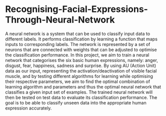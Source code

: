 # Recognising-Facial-Expressions-Through-Neural-Network
A neural network is a system that can be used to classify input data to different labels. It performs classification by learning a function that maps inputs to corresponding labels. The network is represented by a set of neurons that are connected with weights that can be adjusted to optimise the classification performance. In this project, we aim to train a neural network that categorises the six basic human expressions, namely: anger, disgust, fear, happiness, sadness and surprise. By using AU (Action Unit) data as our input, representing the activation/deactivation of visible facial muscle, and by testing different algorithms for learning while optimising their respective parameters, we aim to find the optimal combination of learning algorithm and parameters and thus the optimal neural network that classifies a given input set of examples. The trained neural network will then be tested on test data to evaluate its classification performance. The goal is to be able to classify unseen data into the appropriate human expression accurately.
